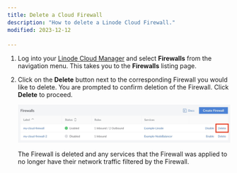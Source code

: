 ```yaml
---
title: Delete a Cloud Firewall
description: "How to delete a Linode Cloud Firewall."
modified: 2023-12-12

---
```


1. Log into your [Linode Cloud Manager](https://cloud.linode.com/) and select **Firewalls** from the navigation menu. This takes you to the **Firewalls** listing page.

1. Click on the **Delete** button next to the corresponding Firewall you would like to delete. You are prompted to confirm deletion of the Firewall. Click **Delete** to proceed.

    ![Click on the delete button to delete your Firewall.](delete-your-firewall.jpg "Click on the delete button to delete your Firewall.")

    The Firewall is deleted and any services that the Firewall was applied to no longer have their network traffic filtered by the Firewall.